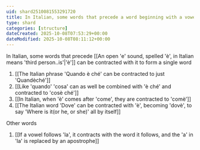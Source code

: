 ```yaml
---
uid: shard2510081553291720
title: In Italian, some words that precede a word beginning with a vowel can be contracted with it to form a single word
type: shard
categories: [structure]
dateCreated: 2025-10-08T07:53:29+00:00
dateModified: 2025-10-08T08:11:12+00:00
---
```

In Italian, some words that precede [[An open 'e' sound, spelled 'è', in Italian means 'third person..is'|'è']] can be contracted with it to form a single word 
1. [[The Italian phrase 'Quando è ché' can be contracted to just 'Quandèché']]
2. [[Like 'quando' 'cosa' can as well be combined with 'è ché' and contracted to 'cosè ché']]
3. [[In Italian, when 'è' comes after 'come', they are contracted to 'comè']]
4. [[The Italian word 'Dove' can be contracted with 'è', becoming 'dovè', to say 'Where is it(or he, or she)' all by itself]]

Other words
1. [[If a vowel follows 'la', it contracts with the word it follows, and the 'a' in 'la' is replaced by an apostrophe]]
